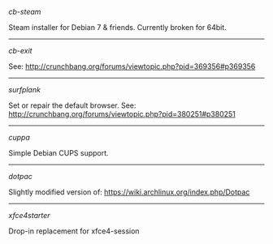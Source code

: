 *cb-steam*

Steam installer for Debian 7 & friends. Currently broken for 64bit.

----

*cb-exit*

See: http://crunchbang.org/forums/viewtopic.php?pid=369356#p369356

----

*surfplank*

Set or repair the default browser. See: http://crunchbang.org/forums/viewtopic.php?pid=380251#p380251

----

*cuppa*

Simple Debian CUPS support.

----

*dotpac*

Slightly modified version of: https://wiki.archlinux.org/index.php/Dotpac

----

*xfce4starter*

Drop-in replacement for xfce4-session
